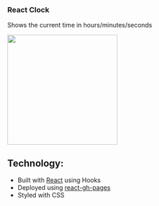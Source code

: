 <p align="center"> 
<h3>React Clock</h3>

Shows the current time in hours/minutes/seconds

</p>

[<img src='./scrn.gif' width='250'>](https://adnjoo.github.io/React-Clock/)

## Technology: 

- Built with [React](https://reactjs.org/) using Hooks 
- Deployed using [react-gh-pages](https://github.com/gitname/react-gh-pages)
- Styled with CSS
